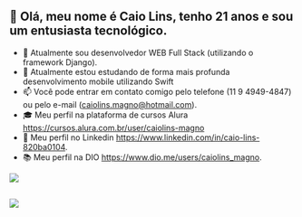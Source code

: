 ## 👋 Olá, meu nome é Caio Lins, tenho 21 anos e sou um entusiasta tecnológico.
- 👔 Atualmente sou desenvolvedor WEB Full Stack (utilizando o framework Django).
- 🌱 Atualmente estou estudando de forma mais profunda desenvolvimento mobile utilizando Swift
- 📫 Você pode entrar em contato comigo pelo telefone (11 9 4949-4847) ou pelo e-mail (caiolins.magno@hotmail.com).
- 🎓 Meu perfil na plataforma de cursos Alura https://cursos.alura.com.br/user/caiolins-magno
- 💼 Meu perfil no Linkedin https://www.linkedin.com/in/caio-lins-820ba0104.
- 📚 Meu perfil na DIO https://www.dio.me/users/caiolins_magno.

<a href="https://github.com/anuraghazra/github-readme-stats">
  <img align="center" src="https://github-readme-stats.vercel.app/api/?username=caiolins123&repo=github-readme-stats" />
</a>

##

<a href="https://github.com/anuraghazra/github-readme-stats">
   <img align="center" src="https://github-readme-stats.vercel.app/api/top-langs/?username=caiolins123" /> 
</a>

